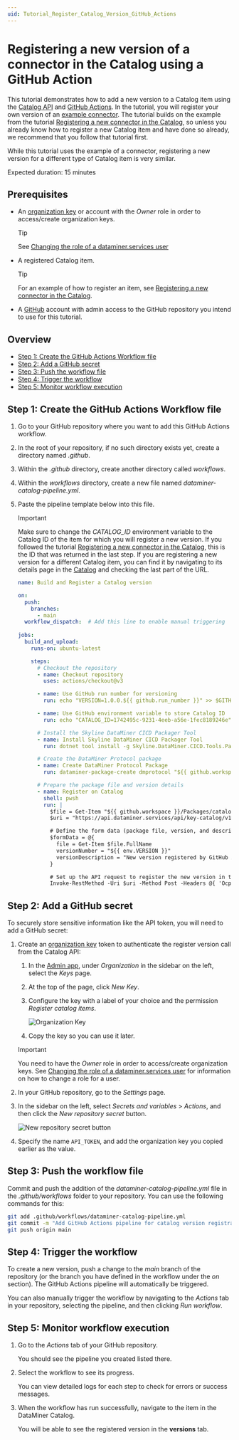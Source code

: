 ```yaml
---
uid: Tutorial_Register_Catalog_Version_GitHub_Actions
---
```


# Registering a new version of a connector in the Catalog using a GitHub Action

This tutorial demonstrates how to add a new version to a Catalog item using the [Catalog API](xref:Register_Catalog_Item) and [GitHub Actions](https://docs.github.com/en/actions). In the tutorial, you will register your own version of an [example connector](https://github.com/SkylineCommunications/SLC-C-Example_Rates-Custom). The tutorial builds on the example from the tutorial [Registering a new connector in the Catalog](xref:Tutorial_Register_Catalog_Item), so unless you already know how to register a new Catalog item and have done so already, we recommend that you follow that tutorial first.

While this tutorial uses the example of a connector, registering a new version for a different type of Catalog item is very similar.

Expected duration: 15 minutes

## Prerequisites

- An [organization key](xref:Managing_DCP_keys#organization-keys) or account with the *Owner* role in order to access/create organization keys.

  > [!TIP]
  > See [Changing the role of a dataminer.services user](xref:Changing_the_role_of_a_DCP_user)

- A registered Catalog item.

  > [!TIP]
  > For an example of how to register an item, see [Registering a new connector in the Catalog](xref:Tutorial_Register_Catalog_Item).

- A [GitHub](https://github.com/) account with admin access to the GitHub repository you intend to use for this tutorial.

## Overview

- [Step 1: Create the GitHub Actions Workflow file](#step-1-create-the-github-actions-workflow-file)
- [Step 2: Add a GitHub secret](#step-2-add-a-github-secret)
- [Step 3: Push the workflow file](#step-3-push-the-workflow-file)
- [Step 4: Trigger the workflow](#step-4-trigger-the-workflow)
- [Step 5: Monitor workflow execution](#step-5-monitor-workflow-execution)

## Step 1: Create the GitHub Actions Workflow file

1. Go to your GitHub repository where you want to add this GitHub Actions workflow.

1. In the root of your repository, if no such directory exists yet, create a directory named *.github*.

1. Within the *.github* directory, create another directory called *workflows*.

1. Within the *workflows* directory, create a new file named *dataminer-catalog-pipeline.yml*.

1. Paste the pipeline template below into this file.

   > [!IMPORTANT]
   > Make sure to change the *CATALOG_ID* environment variable to the Catalog ID of the item for which you will register a new version. If you followed the tutorial [Registering a new connector in the Catalog](xref:Tutorial_Register_Catalog_Item), this is the ID that was returned in the last step. If you are registering a new version for a different Catalog item, you can find it by navigating to its details page in the [Catalog](https://catalog.dataminer.services/) and checking the last part of the URL.

   ```yaml
   name: Build and Register a Catalog version

   on:
     push:
       branches:
         - main
     workflow_dispatch:  # Add this line to enable manual triggering
  
   jobs:
     build_and_upload:
       runs-on: ubuntu-latest

       steps:
         # Checkout the repository
         - name: Checkout repository
           uses: actions/checkout@v3

         - name: Use GitHub run number for versioning
           run: echo "VERSION=1.0.0.${{ github.run_number }}" >> $GITHUB_ENV

         - name: Use GitHub environment variable to store Catalog ID
           run: echo "CATALOG_ID=1742495c-9231-4eeb-a56e-1fec8189246e" >> $GITHUB_ENV

         # Install the Skyline DataMiner CICD Packager Tool
         - name: Install Skyline DataMiner CICD Packager Tool
           run: dotnet tool install -g Skyline.DataMiner.CICD.Tools.Packager

         # Create the DataMiner Protocol package
         - name: Create DataMiner Protocol Package
           run: dataminer-package-create dmprotocol "${{ github.workspace }}" --name catalog_registration_tutorial --output "${{ github.workspace }}/Packages"

         # Prepare the package file and version details
         - name: Register on Catalog
           shell: pwsh
           run: |
             $file = Get-Item "${{ github.workspace }}/Packages/catalog_registration_tutorial.dmprotocol"
             $uri = "https://api.dataminer.services/api/key-catalog/v1-0/catalog/${{ env.CATALOG_ID }}/register/version"

             # Define the form data (package file, version, and description)
             $formData = @{
               file = Get-Item $file.FullName
               versionNumber = "${{ env.VERSION }}"
               versionDescription = "New version registered by GitHub Actions pipeline"
             }

             # Set up the API request to register the new version in the catalog
             Invoke-RestMethod -Uri $uri -Method Post -Headers @{ 'Ocp-Apim-Subscription-Key' = "${{ secrets.API_TOKEN }}" } -Form $formData
   ```

## Step 2: Add a GitHub secret

To securely store sensitive information like the API token, you will need to add a GitHub secret:

1. Create an [organization key](xref:Managing_DCP_keys#organization-keys) token to authenticate the register version call from the Catalog API:

   1. In the [Admin app](https://admin.dataminer.services/), under *Organization* in the sidebar on the left, select the *Keys* page.

   1. At the top of the page, click *New Key*.

   1. Configure the key with a label of your choice and the permission *Register catalog items*.

      ![Organization Key](~/user-guide/images/tutorial_catalog_registration_create_org_key.png)

   1. Copy the key so you can use it later.

   > [!IMPORTANT]
   > You need to have the *Owner* role in order to access/create organization keys. See [Changing the role of a dataminer.services user](xref:Changing_the_role_of_a_DCP_user) for information on how to change a role for a user.

1. In your GitHub repository, go to the *Settings* page.

1. In the sidebar on the left, select *Secrets and variables* > *Actions*, and then click the *New repository secret* button.

   ![New repository secret button](~/user-guide/images/tutorial_catalog_registration_new_secret.png)

1. Specify the name `API_TOKEN`, and add the organization key you copied earlier as the value.

## Step 3: Push the workflow file

Commit and push the addition of the *dataminer-catalog-pipeline.yml* file in the *.github/workflows* folder to your repository. You can use the following commands for this:

```bash
git add .github/workflows/dataminer-catalog-pipeline.yml
git commit -m "Add GitHub Actions pipeline for catalog version registration"
git push origin main
```

## Step 4: Trigger the workflow

To create a new version, push a change to the *main* branch of the repository (or the branch you have defined in the workflow under the *on* section). The GitHub Actions pipeline will automatically be triggered.

You can also manually trigger the workflow by navigating to the *Actions* tab in your repository, selecting the pipeline, and then clicking *Run workflow*.

## Step 5: Monitor workflow execution

1. Go to the *Actions* tab of your GitHub repository.

   You should see the pipeline you created listed there.

1. Select the workflow to see its progress.

   You can view detailed logs for each step to check for errors or success messages.

1. When the workflow has run successfully, navigate to the item in the DataMiner Catalog.

   You will be able to see the registered version in the **versions** tab.
